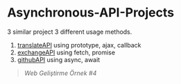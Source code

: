 # Asynchronous-API-Projects
3 similar project 3 different usage methods.

1. [translateAPI](https://github.com/zntmrzcn/JS-Asynchronous-API-Projects/blob/master/translateAPI-prototype%2Cajax%2Ccallback/preview-image.jpg) using prototype, ajax, callback
2. [exchangeAPI](https://github.com/zntmrzcn/JS-Asynchronous-API-Projects/blob/master/exchangeAPI-fetch%2Cpromise/preview-image.jpg) using fetch, promise
3. [githubAPI](https://github.com/zntmrzcn/JS-Asynchronous-API-Projects/blob/master/githubAPI-async%2Cawait/preview-image.jpg) using async, await 


>_Web Geliştirme Örnek #4_
